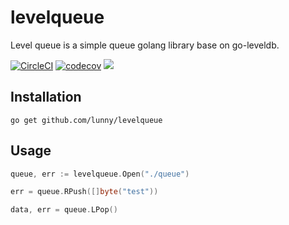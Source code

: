 # levelqueue

Level queue is a simple queue golang library base on go-leveldb.

[![CircleCI](https://circleci.com/gh/lunny/levelqueue.svg?style=shield)](https://circleci.com/gh/lunny/levelqueue)
[![codecov](https://codecov.io/gh/lunny/levelqueue/branch/master/graph/badge.svg)](https://codecov.io/gh/lunny/levelqueue)
[![](https://goreportcard.com/badge/github.com/lunny/levelqueue)](https://goreportcard.com/report/github.com/lunny/levelqueue) 

## Installation

```
go get github.com/lunny/levelqueue
```

## Usage

```Go
queue, err := levelqueue.Open("./queue")

err = queue.RPush([]byte("test"))

data, err = queue.LPop()
```